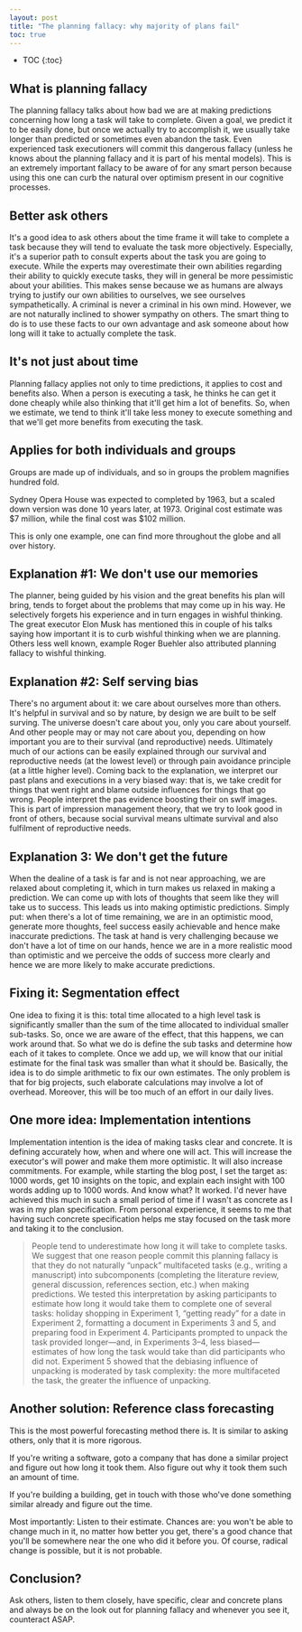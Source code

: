 ```yaml
---
layout: post
title: "The planning fallacy: why majority of plans fail"
toc: true
---
```


* TOC
{:toc}

## What is planning fallacy

The planning fallacy talks about how bad we are at making predictions concerning how long a task will take to complete. Given a goal, we predict it to be easily done, but once we actually try to accomplish it, we usually take longer than predicted or sometimes even abandon the task. Even experienced task executioners will commit this dangerous fallacy  (unless he knows about the planning fallacy and it is part of his mental models). This is an extremely important fallacy to be aware of for any smart person because using this one can curb the natural over optimism present in our cognitive processes.

## Better ask others 

It's a good idea to ask others about the time frame it will take to complete a task because they will tend to evaluate the task more objectively. Especially, it's a superior path to consult experts about the task you are going to execute. While the experts may overestimate their own abilities regarding their ability to quickly execute tasks, they will in general be more pessimistic about your abilities. This makes sense because we as humans are always trying to justify our own abilities to ourselves, we see ourselves sympathetically. A criminal is never a criminal in his own mind. However, we are not naturally inclined to shower sympathy on others. The smart thing to do is to use these facts to our own advantage and ask someone about how long will it take to actually complete the task.

## It's not just about time

Planning fallacy applies not only to time predictions, it applies to cost and benefits also. When a person is executing a task, he thinks he can get it done cheaply while also thinking that it'll get him a lot of benefits. So, when we estimate, we tend to think it'll take less money to execute something and that we'll get more benefits from executing the task. 

## Applies for both individuals and groups

Groups are made up of individuals, and so in groups the problem magnifies hundred fold. 	

Sydney Opera House was expected to completed by 1963, but a scaled down version was done 10 years later, at 1973. Original cost estimate was $7 million, while the final cost was $102 million. 

This is only one example, one can find more throughout the globe and all over history. 

## Explanation #1: We don't use our memories

The planner, being guided by his vision and the great benefits his plan will bring, tends to forget about the problems that may come up in his way. He selectively forgets his experience and in turn engages in wishful thinking. The great executor Elon Musk has mentioned this in couple of his talks saying how important it is to curb wishful thinking when we are planning. Others less well known, example Roger Buehler also attributed planning fallacy to wishful thinking.

## Explanation #2: Self serving bias

There's no argument about it: we care about ourselves more than others. It's helpful in survival and so by nature, by design we are built to be self surving. The universe doesn't care about you, only you care about yourself. And other people may or may not care about you, depending on how important you are to their survival (and reproductive) needs. Ultimately much of our actions can be easily explained through our survival and reproductive needs (at the lowest level) or through pain avoidance principle (at a little higher level). Coming back to the explanation, we interpret our past plans and executions in a very biased way: that is, we take credit for things that went right and blame outside influences for things that go wrong. People interpret the pas evidence boosting their on swlf images. This is part of impression management theory, that we try to look good in front of others, because social survival means ultimate survival and also fulfilment of reproductive needs.

## Explanation 3: We don't get the future

When the dealine of a task is far and is not near approaching, we are relaxed about completing it, which in turn makes us relaxed in making a prediction. We can come up with lots of thoughts that seem like they will take us to success. This leads us into making optimistic predictions. Simply put: when there's a lot of time remaining, we are in an optimistic mood, generate more thoughts, feel success easily achievable and hence make inaccurate predictions. The task at hand is very challenging because we don't have a lot of time on our hands, hence we are in a more realistic mood than optimistic and we perceive the odds of success more clearly and hence we are more likely to make accurate predictions.

## Fixing it: Segmentation effect

One idea to fixing it is this: total time allocated to a high level task is significantly smaller than the sum of the time allocated to individual smaller sub-tasks. So, once we are aware of the effect, that this happens, we can work around that. So what we do is define the sub tasks and determine how each of it takes to complete. Once we add up, we will know that our initial estimate for the final task was smaller than what it should be. Basically, the idea is to do simple arithmetic to fix our own estimates. The only problem is that for big projects, such elaborate calculations may involve a lot of overhead. Moreover, this will be too much of an effort in our daily lives.

## One more idea: Implementation intentions

Implementation intention is the idea of making tasks clear and concrete. It is defining accurately how, when and where one will act. This will increase the executor's will power and make them more optimistic. It will also increase commitments. For example, while starting the blog post, I set the target as: 1000 words, get 10 insights on the topic, and explain each insight with 100 words adding up to 1000 words. And know what? It worked. I'd never have achieved this much in such a small period of time if I wasn't as concrete as I was in my plan specification. From personal experience, it seems to me that having such concrete specification helps me stay focused on the task more and taking it to the conclusion. 

> People tend to underestimate how long it will take to complete tasks. We suggest that one reason people commit this planning fallacy is that they do not naturally “unpack” multifaceted tasks (e.g., writing a manuscript) into subcomponents (completing the literature review, general discussion, references section, etc.) when making predictions. We tested this interpretation by asking participants to estimate how long it would take them to complete one of several tasks: holiday shopping in Experiment 1, “getting ready” for a date in Experiment 2, formatting a document in Experiments 3 and 5, and preparing food in Experiment 4. Participants prompted to unpack the task provided longer—and, in Experiments 3–4, less biased—estimates of how long the task would take than did participants who did not. Experiment 5 showed that the debiasing influence of unpacking is moderated by task complexity: the more multifaceted the task, the greater the influence of unpacking.

## Another solution: Reference class forecasting

This is the most powerful forecasting method there is. It is similar to asking others, only that it is more rigorous.

If you're writing a software, goto a company that has done a similar project and figure out how long it took them. Also figure out why it took them such an amount of time.

If you're building a building, get in touch with those who've done something similar already and figure out the time.

Most importantly: Listen to their estimate. Chances are: you won't be able to change much in it, no matter how better you get, there's a good chance that you'll be somewhere near the one who did it before you. Of course, radical change is possible, but it is not probable.



## Conclusion?

Ask others, listen to them closely, have specific, clear and concrete plans and always be on the look out for planning fallacy and whenever you see it, counteract ASAP.
